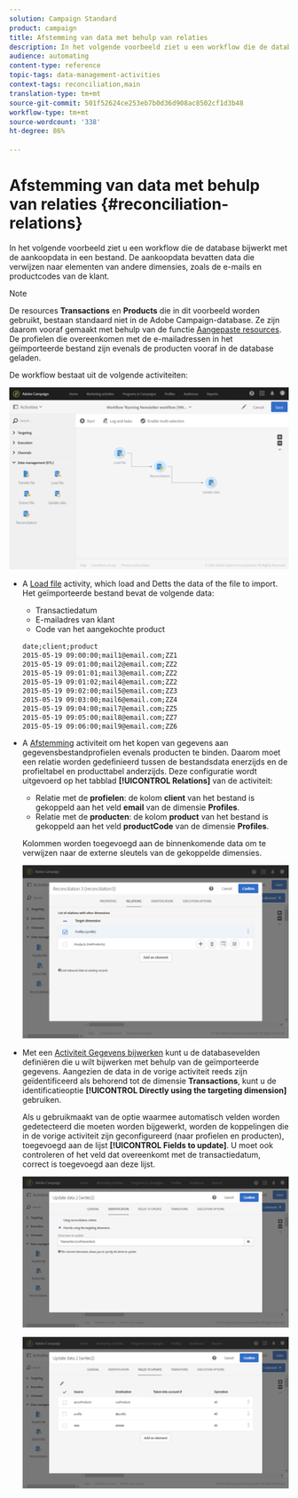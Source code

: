 ```yaml
---
solution: Campaign Standard
product: campaign
title: Afstemming van data met behulp van relaties
description: In het volgende voorbeeld ziet u een workflow die de database bijwerkt met de aankoopdata in een bestand.
audience: automating
content-type: reference
topic-tags: data-management-activities
context-tags: reconciliation,main
translation-type: tm+mt
source-git-commit: 501f52624ce253eb7b0d36d908ac8502cf1d3b48
workflow-type: tm+mt
source-wordcount: '338'
ht-degree: 86%

---
```



# Afstemming van data met behulp van relaties {#reconciliation-relations}

In het volgende voorbeeld ziet u een workflow die de database bijwerkt met de aankoopdata in een bestand. De aankoopdata bevatten data die verwijzen naar elementen van andere dimensies, zoals de e-mails en productcodes van de klant.

>[!NOTE]
>
>De resources **Transactions** en **Products** die in dit voorbeeld worden gebruikt, bestaan standaard niet in de Adobe Campaign-database. Ze zijn daarom vooraf gemaakt met behulp van de functie [Aangepaste resources](../../developing/using/data-model-concepts.md). De profielen die overeenkomen met de e-mailadressen in het geïmporteerde bestand zijn evenals de producten vooraf in de database geladen.

De workflow bestaat uit de volgende activiteiten:

![](assets/reconciliation_example1.png)

* A [Load file](../../automating/using/load-file.md) activity, which load and Detts the data of the file to import. Het geïmporteerde bestand bevat de volgende data:

   * Transactiedatum
   * E-mailadres van klant
   * Code van het aangekochte product

   ```
   date;client;product
   2015-05-19 09:00:00;mail1@email.com;ZZ1
   2015-05-19 09:01:00;mail2@email.com;ZZ2
   2015-05-19 09:01:01;mail3@email.com;ZZ2
   2015-05-19 09:01:02;mail4@email.com;ZZ2
   2015-05-19 09:02:00;mail5@email.com;ZZ3
   2015-05-19 09:03:00;mail6@email.com;ZZ4
   2015-05-19 09:04:00;mail7@email.com;ZZ5
   2015-05-19 09:05:00;mail8@email.com;ZZ7
   2015-05-19 09:06:00;mail9@email.com;ZZ6
   ```

* A [Afstemming](../../automating/using/reconciliation.md) activiteit om het kopen van gegevens aan gegevensbestandprofielen evenals producten te binden. Daarom moet een relatie worden gedefinieerd tussen de bestandsdata enerzijds en de profieltabel en producttabel anderzijds. Deze configuratie wordt uitgevoerd op het tabblad **[!UICONTROL Relations]** van de activiteit:

   * Relatie met de **profielen**: de kolom **client** van het bestand is gekoppeld aan het veld **email** van de dimensie **Profiles**.
   * Relatie met de **producten**: de kolom **product** van het bestand is gekoppeld aan het veld **productCode** van de dimensie **Profiles**.

   Kolommen worden toegevoegd aan de binnenkomende data om te verwijzen naar de externe sleutels van de gekoppelde dimensies.

   ![](assets/reconciliation_example3.png)

* Met een [Activiteit Gegevens bijwerken](../../automating/using/update-data.md) kunt u de databasevelden definiëren die u wilt bijwerken met behulp van de geïmporteerde gegevens. Aangezien de data in de vorige activiteit reeds zijn geïdentificeerd als behorend tot de dimensie **Transactions**, kunt u de identificatieoptie **[!UICONTROL Directly using the targeting dimension]** gebruiken.

   Als u gebruikmaakt van de optie waarmee automatisch velden worden gedetecteerd die moeten worden bijgewerkt, worden de koppelingen die in de vorige activiteit zijn geconfigureerd (naar profielen en producten), toegevoegd aan de lijst **[!UICONTROL Fields to update]**. U moet ook controleren of het veld dat overeenkomt met de transactiedatum, correct is toegevoegd aan deze lijst.

   ![](assets/reconciliation_example5.png)

   ![](assets/reconciliation_example4.png)
